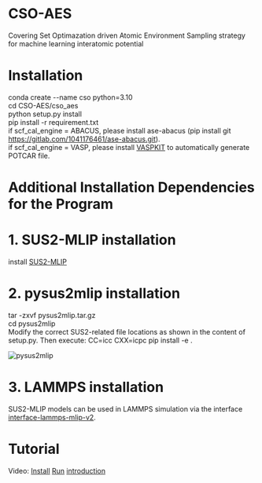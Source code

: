 # CSO-AES
Covering Set Optimazation driven Atomic Environment Sampling strategy for machine learning interatomic potential   

# Installation
conda create --name cso python=3.10  
cd CSO-AES/cso_aes  
python setup.py install  
pip install -r requirement.txt  
if scf_cal_engine = ABACUS, please  install ase-abacus (pip install git https://gitlab.com/1041176461/ase-abacus.git).  
if scf_cal_engine = VASP, please install [VASPKIT](https://vaspkit.com/installation.html) to automatically generate POTCAR file.

# Additional Installation Dependencies for the Program
# 1. SUS2-MLIP installation  
install [SUS2-MLIP](https://github.com/hu-yanxiao/SUS2-MLIP)
# 2. pysus2mlip installation
tar -zxvf pysus2mlip.tar.gz  
cd pysus2mlip  
Modify the correct SUS2-related file locations as shown in the content of setup.py. Then execute: CC=icc CXX=icpc pip install -e .  

![pysus2mlip](https://github.com/user-attachments/assets/c432dc3b-16b2-4ac0-8e53-f3ade9aec096)

# 3. LAMMPS installation
SUS2-MLIP models can be used in LAMMPS simulation via the interface [interface-lammps-mlip-v2](https://gitlab.com/ashapeev/interface-lammps-mlip-2/-/tree/master?ref_type=heads).

# Tutorial
Video: [Install](https://b23.tv/PSIvqp5) [Run](https://b23.tv/dy2E1WQ) [introduction](https://b23.tv/2xEr8Tz)
